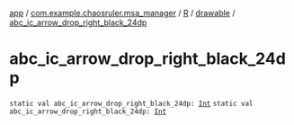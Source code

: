 [app](../../../index.md) / [com.example.chaosruler.msa_manager](../../index.md) / [R](../index.md) / [drawable](index.md) / [abc_ic_arrow_drop_right_black_24dp](.)

# abc_ic_arrow_drop_right_black_24dp

`static val abc_ic_arrow_drop_right_black_24dp: `[`Int`](https://kotlinlang.org/api/latest/jvm/stdlib/kotlin/-int/index.html)
`static val abc_ic_arrow_drop_right_black_24dp: `[`Int`](https://kotlinlang.org/api/latest/jvm/stdlib/kotlin/-int/index.html)